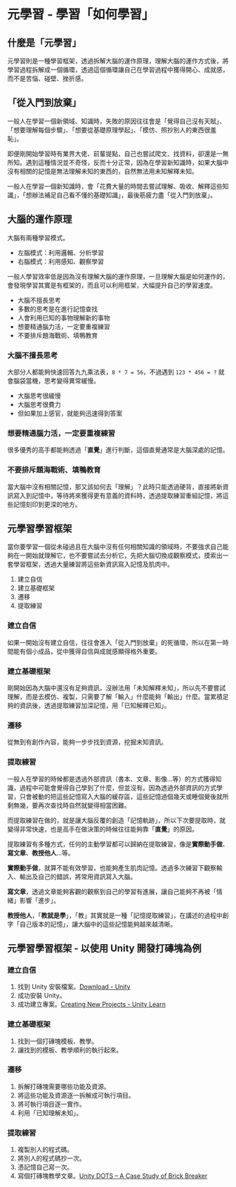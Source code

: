 # 元學習 - 學習「如何學習」

## 什麼是「元學習」
元學習則是一種學習框架，透過拆解大腦的運作原理，理解大腦的運作方式後，將學習過程拆解成一個循環，透過這個循環讓自己在學習過程中獲得開心、成就感，而不是苦惱、碰壁、挫折感。

## 「從入門到放棄」
一般人在學習一個新領域、知識時，失敗的原因往往會是「覺得自己沒有天賦」、「想要理解每個步驟」、「想要從基礎原理學起」、「模仿、照抄別人的東西很羞恥」。

即便剛開始學習時有業界大佬、前輩提點，自己也嘗試爬文、找資料，卻還是一無所知。遇到這種情況並不奇怪，反而十分正常，因為在學習新知識時，如果大腦中沒有相關的記憶是無法理解未知的東西的，自然無法用未知解釋未知。

一般人在學習一個新知識時，會「花費大量的時間去嘗試理解、吸收、解釋這些知識」，「想辦法補足自己看不懂的基礎知識」，最後筋疲力盡「從入門到放棄」。

## 大腦的運作原理
大腦有兩種學習模式。
* 左腦模式：利用邏輯、分析學習
* 右腦模式：利用感知、觀察學習

一般人學習效率低是因為沒有理解大腦的運作原理，一旦理解大腦是如何運作的，會發現學習其實是有框架的，而且可以利用框架，大幅提升自己的學習速度。
* 大腦不擅長思考
* 多數的思考是在進行記憶查找
* 人會利用已知的事物理解新的事物
* 想要精通腦力活，一定要重複練習
* 不要排斥題海戰術、填鴨教育

### 大腦不擅長思考
大部分人都能夠快速回答九九乘法表，```8 * 7 = 56```，不過遇到 ```123 * 456 = ?``` 就會腦袋當機，思考變得異常緩慢。
* 大腦思考很緩慢
* 大腦思考很費力
* 但如果加上感官，就能夠迅速得到答案

### 想要精通腦力活，一定要重複練習
很多優秀的高手都能夠透過「**直覺**」進行判斷，這個直覺通常是大腦深處的記憶。

### 不要排斥題海戰術、填鴨教育
當大腦中沒有相關記憶，那又該如何去「理解」？此時只能透過硬背，直接將新資訊寫入到記憶中，等待將來獲得更有意義的資料時，透過提取練習重組記憶，將這些記憶刻印到更深的地方。

## 元學習學習框架
當你要學習一個從未碰過且在大腦中沒有任何相關知識的領域時，不要強求自己能夠在一開始就理解它，也不要嘗試去分析它，先把大腦切換成觀察模式，摸索出一套學習框架，透過大量練習將這些新資訊寫入記憶及肌肉中。

1. 建立自信
2. 建立基礎框架
3. 遷移
4. 提取練習

### 建立自信
如果一開始沒有建立自信，往往會進入「從入門到放棄」的死循環，所以在第一時間能有個小成品，從中獲得自信與成就感顯得格外重要。

### 建立基礎框架
剛開始因為大腦中還沒有足夠資訊，沒辦法用「未知解釋未知」，所以先不要嘗試理解，而是去模仿、複製，只需要了解「輸入」什麼能夠「輸出」什麼。當累積足夠的資訊後，透過提取練習加深記憶，用「已知解釋已知」。

### 遷移
從無到有創作內容，能夠一步步找到資源，挖掘未知資訊。

### 提取練習
一般人在學習的時候都是透過外部資訊（書本、文章、影像...等）的方式獲得知識，過程中可能會覺得自己學到了什麼，但並沒有。因為透過外部資訊的方式學習，只會被動的把這些記憶寫入大腦的緩存區，這些記憶過個幾天或睡個覺後就所剩無幾，要再次查找時自然就變得相當困難。

而提取練習在做的，就是讓大腦反覆的創造「記憶軌跡」，所以下次要提取時，就變得非常快速，也是高手在做決策的時候往往能夠靠「**直覺**」的原因。

提取練習有多種方式，任何的主動學習都可以歸納在提取練習，像是**實際動手做**、**寫文章**、**教授他人**...等。

**實際動手做**，就算不能有效學習，也能夠產生肌肉記憶。透過多次練習下觀察輸入、輸出及自己的錯誤，將常用資訊寫入大腦。

**寫文章**，透過文章能夠客觀的觀察到自己的學習有進展，讓自己能夠不再被「情緒」影響「進步」。

**教授他人**，「**教就是學**」，「教」其實就是一種「記憶提取練習」，在講述的過程中創字「自己版本的記憶」，讓大腦中的這些記憶能夠越來越清晰。

## 元學習學習框架 - 以使用 Unity 開發打磚塊為例
### 建立自信
1. 找到 Unity 安裝檔案。[Download - Unity](https://unity3d.com/get-unity/download)
2. 成功安裝 Unity。
3. 成功建立專案。[Creating New Projects - Unity Learn](https://learn.unity.com/tutorial/creating-new-projects)

### 建立基礎框架
1. 找到一個打磚塊模板、教學。
2. 讓找到的模板、教學順利的執行起來。

### 遷移
1. 拆解打磚塊需要哪些功能及資源。
2. 將這些功能及資源逐一拆解成可執行項目。
3. 將可執行項目逐一實作。
4. 利用「已知理解未知」。

### 提取練習
1. 複製別人的程式碼。
2. 將別人的程式碼抄一次。
3. 憑記憶自己寫一次。
4. 寫個打磚塊教學文章。[Unity DOTS – A Case Study of Brick Breaker](https://tedsieblog.wordpress.com/2020/03/17/unity-dots-a-case-study-of-brick-breaker/)
